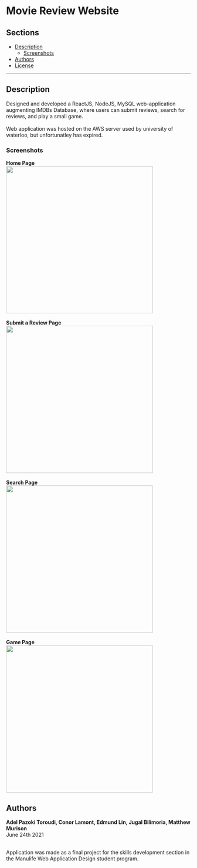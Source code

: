 # Movie Review Website

## Sections

- [Description](#description)
  - [Screenshots](#screenshots)
- [Authors](#authors)
- [License](#license)

---

## Description

Designed and developed a ReactJS, NodeJS, MySQL web-application augmenting IMDBs Database, where users can submit reviews, search for reviews, and play a small game.
<br>
<br>
Web application was hosted on the AWS server used by university of waterloo, but unfortunatley has expired.

### Screenshots

**Home Page**
<br>
<img src="screenshots\home.png" height=400>
<br>
<br>
**Submit a Review Page**
<br>
<img src="screenshots\courses.png" height=400>
<br>
<br>
**Search Page**
<br>
<img src="screenshots\locations.png" height=400>
<br>
<br>
**Game Page**
<br>
<img src="screenshots\locations.png" height=400>

## Authors

**Adel Pazoki Toroudi, Conor Lamont, Edmund Lin, Jugal Bilimoria, Matthew Murison**
<br />June 24th 2021

<br />Application was made as a final project for the skills development section in the Manulife Web Application Design student program.
